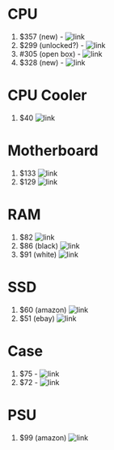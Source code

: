 # CPU

1. $357 (new) - ![link](https://www.ebay.com/itm/385145694171?_skw=ryzen+9+7900x&epid=22057005109&itmmeta=01JNR4EPBHRSCEJTSPZ45N7E9H&hash=item59ac78e7db:g:QI4AAOSwol1mDeg8&itmprp=enc%3AAQAKAAAA4FkggFvd1GGDu0w3yXCmi1cIYJKQYPx%2FAQKsm3q%2B6n%2Fx0LXZbnU9%2Fm5%2F8qrt7RKKt3BFuXRrU7fWGxC8pjQNlQa10OGLoXqpSjYMwYMltGL%2BjGxgednT9ovIn4a1SZ0h%2Fg2np3JakkN%2BFJOemfSi5Adw4DJJG%2BISSpLOtwoFZ%2FXOfSbMEXz7HS1tBPryuBGcMmx6%2B9tYq6DDUNJ4vxW9y8lTsBU2X3Hisl4yIMYzS7ZNhzAl%2B0JJdyBlwhFLWhERbO%2BUHxA%2Fie8bZNLKLwB1QbBvexfpqCAUZkjnZf7AxAeO%7Ctkp%3ABFBM9uW6hK5l)
2. $299 (unlocked?) - ![link](https://www.ebay.com/itm/266595910623?_skw=ryzen+9+7900x&epid=22057005109&itmmeta=01JNR4EPBJCH5N43FPE32J3VBP&hash=item3e125ac3df:g:KVwAAOSwhelkVeg0&itmprp=enc%3AAQAKAAAA8FkggFvd1GGDu0w3yXCmi1dSgPRa5sWU3qOfLjXzec1vu7JrjLz3zueaEMWNSZzJiA2nlkmAJireUkVCZv%2BFIUmRlhY6ZzA17NxYhll%2Bz9Hlwb7vn4Ea1PGffTSk7vcjZOFh%2Bwd0NfSrmt2Aua1M1i6scy4qlqFrnwdsxUAX%2BOHn32SUynUuq9cWrmxIwKnJYhMsceZzGYRS%2Bt9qjWxjUd1i9fDIgFTsF2VLu9aofzKQ%2B5LzgCtsp0t7q4ldH9Gt78BGdaW51Fg89TjEnQiGED7X5VvK6NrhKDZ83f5mW7G1net9F6RQGCuDXJBF8bXi5w%3D%3D%7Ctkp%3ABk9SR_jluoSuZQ)
3. #305 (open box) - ![link](https://www.ebay.com/itm/396202789111?_skw=ryzen+9+7900x&epid=22057005109&itmmeta=01JNR4EPBJPHP2NQHF2WPR67NM&hash=item5c3f86c8f7:g:OFMAAOSwE8FnrDAj&itmprp=enc%3AAQAKAAAA0FkggFvd1GGDu0w3yXCmi1eASTAeFusUYoxAlSkuWMK6ZapttomqnCqpSbg7GXAmHgFD0eeEJOvsxdj6KrCjlyrYvWRt54z0FS8wuFp9AqI4UAJaTxjEMxcpChH67vCpiusOHoSEXp%2BQWGup0t%2Fz42MI7CXiavAss4wB%2FjHHr8ZP9%2BLKrsdA8ZICYsX5bwkvhrsjSgX%2FVCj6Mf1lgfHktiKY0vwdfkcSE9KnqTgPhMewmKhTtf95GllpOOpiN3aXDYT7GPi4zDP%2B3hfx0kAB7M8%3D%7Ctkp%3ABk9SR_jluoSuZQ)
4. $328 (new) - ![link](https://www.ebay.com/itm/396255989299?_skw=ryzen+9+7900x&epid=22057005109&itmmeta=01JNR4EPBJKDJ37PQR2ZQQSFMW&hash=item5c42b28e33:g:~HIAAOSwxyhnZqBM&itmprp=enc%3AAQAKAAAA0FkggFvd1GGDu0w3yXCmi1eDk6LL1eInxNUoTprGp%2BsGqTnKsbQaI4FrjBzDoVmDdP802RNnMYA4TTrry8s9BpXTRIAiM8ZoWKwQ7%2Fp%2FOhSVZhIUeRVrJ9323u50vg7TM5VBZodfmjfdHckJ%2FwMhYyQGX1BCG9sVld0wweZP2yU0yx6QqRvaz2SJeDP3SYUqQArOolF8AF4T%2Bjluj02ZgL5DYNhJ21ZEhHfAcJ61wqzuhKKvFcWhwmVsR69RpFWlFOrZ%2FFiH8Wc6lMGFfidauzw%3D%7Ctkp%3ABk9SR_jluoSuZQ)

# CPU Cooler

1. $40 ![link](https://www.ebay.com/itm/306115234877?_skw=Thermalright+Aqua+Elite+V3+66.17+CFM+Liquid+CPU+Cooler&epid=8073563298&itmmeta=01JNRFBDDTCX33EGQES7R5F475&hash=item4745e3cc3d:g:a8AAAOSwDSVnr834&itmprp=enc%3AAQAKAAAA8FkggFvd1GGDu0w3yXCmi1dg9gxlc0tZpyQu0uU6VEVHStYCx0lqhA7fLE4xoZSpL5EZo8Czc1AiTuZBSVT%2BM7tRoJZ36vP2WMpzBVZDQ%2FsAOww1xjpprBaeec4FLjA5vopTiqiML2TI4RPFwI8Qqg76qW5ASxsdqMc8kpS%2BQn4Z4BifnWdJJVNWKzDkHY1eW4ygPMh6qJLWDC9KjQPX20hmDkIbEa5oyyHnVnic8pHf7f2twK3gXu4T7Qb8Waw7DQIkfdN%2BHwIgAxM2jrr7QC72itzfa83Vh2N5rh%2BlbnQSOPNZVDpYCeHVHu3FS4qN4g%3D%3D%7Ctkp%3ABk9SR4bXrY-uZQ)

# Motherboard

1. $133 ![link](https://www.ebay.com/itm/305111421177?_skw=ASRock+B650M+Pro+RS+Micro+ATX+AM5+Motherboard&itmmeta=01JNRFKQE4DCBV2Z6XWF5TASS3&hash=item470a0ed0f9%3Ag%3Apc8AAOSw%7Eu9k8b9f&itmprp=enc%3AAQAKAAABEFkggFvd1GGDu0w3yXCmi1cFSbpKE1ANRrQTbSq4njPM2Vr83DQiouqNfdeMvbVfMvf3mZaOplKi2Mmwv6nl3oBlcL94jKMoJ1vdlQ%2B6fxCvUEtHzf9divvZGJAKBweYQXTQ7MVCxd5CcCuCWffSy%2BJQD5Em1APCLxf3KcABn%2Fe14POTiOLyyTpzamDH0MHpOqQkUvk4Gt4DH7%2BaDVtjhFRfZYPtnsxcbsLgBY%2B3lwHDMEaUdONf3P8OxLeM5qrDYVTMldsJXtd7b5EfDYxKL3w%2FhGuqAMHjm3HMscB08mIcximvlEg6MdzwOWrbKFt5%2FBqHzFeb1ULKKhJtUNnp7z5sN%2F70B47%2B7OarR0dQoct5%7Ctkp%3ABk9SR5j3zo-uZQ&LH_ItemCondition=1000)
2. $129 ![link](https://www.newegg.com/asrock-b650m-pro-rs-micro-atx-amd-b650-am5/p/N82E16813162130)

# RAM

1. $82 ![link](https://www.newegg.com/team-32gb-ddr5-6000/p/N82E16820985237)
2. $86 (black) ![link](https://www.ebay.com/itm/387393455373?_skw=T-Create+Expert+32+GB+%282+x+16+GB%29+DDR5-6000&itmmeta=01JNRFRS2JAHF1SEG3EA3SRHBT&hash=item5a3273050d:g:7h8AAOSwuilm6Aq4&itmprp=enc%3AAQAKAAAA8FkggFvd1GGDu0w3yXCmi1cd2ll9hcMHV%2BPjRwS%2FUEyQPEqh8xtCkr6S8IhUqEgjuAcuJv7%2FHwlXj%2BfX0sTNE3fDEaXNgH3%2Bcavrd8DKLLnYom%2B0FGhvSfbbsAzYR%2B5HDsk5TQTsn8sDy1825TkipppowkV6N3%2B41iGB82JoIZwJcdtfSyBd3qLSzFp7GB7EdcFsQ6kxhkSmgWsvwtRNeJ21NDVPhkr0dliMb5EyGe47WmYRgzhoKfnMxrU6UtBmp3uOEbYCwFhauJJEXo0HXcPpLjK3NMXchEvBEEToRXnfArQEdUdvD9AD8O0cjTJHmw%3D%3D%7Ctkp%3ABk9SR7CR44-uZQ)
3. $91 (white) ![link](https://www.ebay.com/itm/295893297207?_skw=T-Create+Expert+32+GB+%282+x+16+GB%29+DDR5-6000&itmmeta=01JNRFRS2JE06XY0JVJ1JBA2EW&hash=item44e49d6837:g:kDYAAOSwdr9k45s0&itmprp=enc%3AAQAKAAABEFkggFvd1GGDu0w3yXCmi1dMosTUj803iESmh658AaQB%2Be9Lwge4io8wiJmnZohBlFXKjh6fUFyxy2paVuutxKqQWrjbnDpYpbQvXBJL05ISjnul4T8xNGDx2gJ79mJDsMXuDsxz3nM70%2BQIkNeh%2Bpbrnat7%2B2cpJBRtfPStvUGizG6yrRKSdqyY1YoHc3tIidk7dupLx7hOCfYOz9G%2FXVG%2BcIEzOG2466EefmEdhgWZkJwC%2BQb16%2BCHhZum8iNR96nom9ocpXO%2FXrwGu7KRs1Fy26aqI%2BkTWByz2Y%2BHHkR2V2h%2F9xddIKw2Q6%2Fs8erz2sLzKgzjmpjbvVaQ4XASMIeYFThYeQdjfh72wUhsl4G8%7Ctkp%3ABk9SR7CR44-uZQ)

# SSD

1. $60 (amazon) ![link](https://www.amazon.com/dp/B0BBWH1R8H?th=1&linkCode=gs2&tag=pcp0f-21)
2. $51 (ebay) ![link](https://www.ebay.com/itm/276904472578?_skw=Kingston+NV2+1+TB+M.2-2280+PCIe+4.0+X4+NVME+Solid+State+Drive&epid=17057003522&itmmeta=01JNRG76Q096D6CZSRGM5XQKA2&hash=item4078caf002:g:CFwAAOSw6jllrt6W&itmprp=enc%3AAQAKAAABAFkggFvd1GGDu0w3yXCmi1c%2BEWW8TgEBEbO%2BR%2BElwtysDAPDTFQvayD3as%2BMk%2BEgCK5Gbokwi0OaaBUD0i%2BNQawGVO0BMzhRErDzEUA%2B%2FBlYoBbGT95hIJcEdKLFuFixIdAPUMso%2F51dJhoDB6AeJ4iBNay6fzSm%2FFI2tw9wXwC4wDhrw3xicviaFkzVe%2Bzd2WS8zbH2r%2BPviIHjqPCD4x%2FL3NHlN1CdZDgXB%2FIZ%2F2kZrKIPElpbnEtGQPkXbtZl9KhIf0KdiacHZhjWUjz3Ca3zX3NVcjiLohx9cC%2BwTNeXLXV5me6Xf8b2h7qLfoR2Dcxb%2FGAdxUM%2B5Fj1Eiqyd7w%3D%7Ctkp%3ABk9SR9rrnJCuZQ)

# Case

1. $75 - ![link](https://www.ebay.com/itm/305715718284?_skw=lian+li+a3-matx+brown&itmmeta=01JNHBVFJ40S8M4ND3TBS7KRNW&hash=item472e13a88c:g:WKAAAOSws5Zms0-t&itmprp=enc%3AAQAKAAAA8FkggFvd1GGDu0w3yXCmi1ffIqi5hiwr4rW5z1PkfJy4hzJElaFdjJWJ8kfW1PS%2FjCkrQIHYOKxwGAv%2FOyiSJQpPYt0xKjjDvo8R%2FitBk3SMv7LcP3PvvYjQ8679jfFfKTyn2oqFMy1nHyiJppOOlASRLcmcNo6ykHzhbNlGU%2B87%2BjWK6NTvlV3LuwH5ekxBK8vBNwsuiaAVWSWfAcltniWa4RafDcCjoCMvrpoITpM48rWsR4yhbBVyoGfwz0YoELZs7y%2FkhOhSKny8zvyATcCrc7zPnRvdrNdjTYXEXBmAgv60E4zdqSnWNqpXBkCPGA%3D%3D%7Ctkp%3ABFBMnPntq6xl)
2. $72 - ![link](https://www.newegg.com/p/2AM-000Z-000D4)

# PSU

1. $99 (amazon) ![link](https://www.amazon.com/dp/B0BYR1BXC6?tag=pcpapi-20&linkCode=ogi&th=1)
